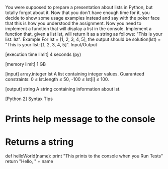 You were supposed to prepare a presentation about lists in Python, but totally forgot about it. Now that you don't have enough time for it, you decide to show some usage examples instead and say with the poker face that this is how you understood the assignment.
Now you need to implement a function that will display a list in the console. Implement a function that, given a list lst, will return it as a string as follows: "This is your list: lst".
Example
For lst = [1, 2, 3, 4, 5], the output should be
solution(lst) = "This is your list: [1, 2, 3, 4, 5]".
Input/Output


[execution time limit] 4 seconds (py)


[memory limit] 1 GB


[input] array.integer lst
A list containing integer values.
Guaranteed constraints:
0 ≤ lst.length ≤ 50,
-100 ≤ lst[i] ≤ 100.


[output] string
A string containing information about lst.


[Python 2] Syntax Tips
# Prints help message to the console
# Returns a string
def helloWorld(name):
    print "This prints to the console when you Run Tests"
    return "Hello, " + name


